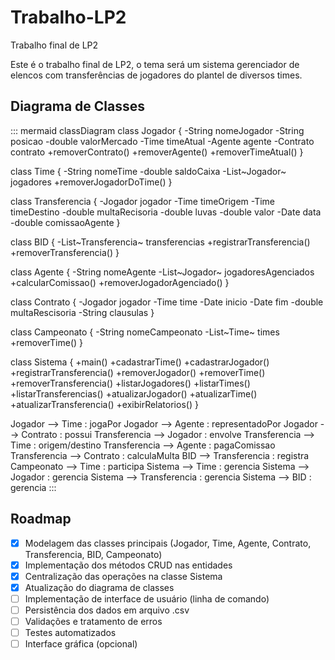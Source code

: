 # Trabalho-LP2

Trabalho final de LP2

Este é o trabalho final de LP2, o tema será um sistema gerenciador de elencos com transferências de jogadores do plantel de diversos times.

## Diagrama de Classes

::: mermaid
    classDiagram
class Jogador {
-String nomeJogador
-String posicao
-double valorMercado
-Time timeAtual
-Agente agente
-Contrato contrato
+removerContrato()
+removerAgente()
+removerTimeAtual()
}

class Time {
-String nomeTime
-double saldoCaixa
-List~Jogador~ jogadores
+removerJogadorDoTime()
}

class Transferencia {
-Jogador jogador
-Time timeOrigem
-Time timeDestino
-double multaRecisoria
-double luvas
-double valor
-Date data
-double comissaoAgente
}

class BID {
-List~Transferencia~ transferencias
+registrarTransferencia()
+removerTransferencia()
}

class Agente {
-String nomeAgente
-List~Jogador~ jogadoresAgenciados
+calcularComissao()
+removerJogadorAgenciado()
}

class Contrato {
-Jogador jogador
-Time time
-Date inicio
-Date fim
-double multaRescisoria
-String clausulas
}

class Campeonato {
-String nomeCampeonato
-List~Time~ times
+removerTime()
}

class Sistema {
+main()
+cadastrarTime()
+cadastrarJogador()
+registrarTransferencia()
+removerJogador()
+removerTime()
+removerTransferencia()
+listarJogadores()
+listarTimes()
+listarTransferencias()
+atualizarJogador()
+atualizarTime()
+atualizarTransferencia()
+exibirRelatorios()
}

Jogador --> Time : jogaPor
Jogador --> Agente : representadoPor
Jogador --> Contrato : possui
Transferencia --> Jogador : envolve
Transferencia --> Time : origem/destino
Transferencia --> Agente : pagaComissao
Transferencia --> Contrato : calculaMulta
BID --> Transferencia : registra
Campeonato --> Time : participa
Sistema --> Time : gerencia
Sistema --> Jogador : gerencia
Sistema --> Transferencia : gerencia
Sistema --> BID : gerencia
:::

## Roadmap

- [x] Modelagem das classes principais (Jogador, Time, Agente, Contrato, Transferencia, BID, Campeonato)
- [x] Implementação dos métodos CRUD nas entidades
- [x] Centralização das operações na classe Sistema
- [x] Atualização do diagrama de classes
- [ ] Implementação de interface de usuário (linha de comando)
- [ ] Persistência dos dados em arquivo .csv
- [ ] Validações e tratamento de erros
- [ ] Testes automatizados
- [ ] Interface gráfica (opcional)
